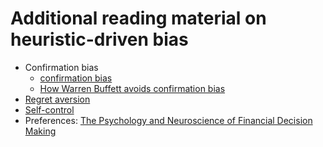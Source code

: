 Additional reading material on heuristic-driven bias
==
- Confirmation bias
    - [confirmation bias](https://www.behavioraleconomics.com/mini-encyclopedia-of-be/confirmation-bias/)
    - [How Warren Buffett avoids confirmation bias](http://www.forbes.com/sites/rogerdooley/2013/05/07/buffett-confirmation-bias)
- [Regret aversion](https://www.behavioraleconomics.com/mini-encyclopedia-of-be/regret-aversion/)
- [Self-control](https://www.behavioraleconomics.com/self-control/)
- Preferences: <a href="http://www.cell.com/trends/cognitive-sciences/abstract/S1364-6613(16)30099-7">The Psychology and Neuroscience of Financial Decision Making</a>
